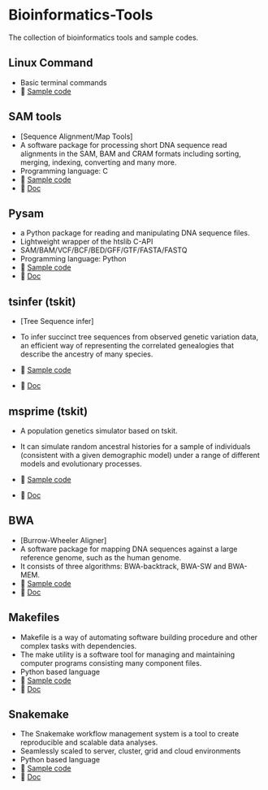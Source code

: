 # Bioinformatics-Tools

The collection of bioinformatics tools and sample codes.

## Linux Command

- Basic terminal commands
- 📕 [Sample code](https://github.com/jingwora/bioinformatics-tools/blob/main/tools\linux-command\linux-cmd.ipynb)

## SAM tools

- [Sequence Alignment/Map Tools]
- A software package for processing short DNA sequence read alignments in the SAM, BAM and CRAM formats including sorting, merging, indexing, converting and many more.
- Programming language: C
- 📕 [Sample code](https://github.com/jingwora/bioinformatics-tools/blob/main/tools/SAMtools/SAMtools_v-01.ipynb)
- 📘 [Doc](http://www.htslib.org/doc/)

## Pysam

- a Python package for reading and manipulating DNA sequence files.
- Lightweight wrapper of the htslib C-API
- SAM/BAM/VCF/BCF/BED/GFF/GTF/FASTA/FASTQ
- Programming language: Python
- 📕 [Sample code](https://github.com/jingwora/bioinformatics-tools/blob/main/tools/pysam/pysam_v-01.ipynb)
- 📘 [Doc](https://pysam.readthedocs.io/en/latest/api.html)

## tsinfer (tskit)

- [Tree Sequence infer]
- To infer succinct tree sequences from observed genetic variation data, an efficient way of representing the correlated genealogies that describe the ancestry of many species.

- 📕 [Sample code](https://github.com/jingwora/bioinformatics-tools/blob/main/tools/tsinfer/Tskit-tsinfer_v-01.ipynb)
- 📘 [Doc](https://tskit.dev/tskit/docs/stable/introduction.html)

## msprime (tskit)

- A population genetics simulator based on tskit.
- It can simulate random ancestral histories for a sample of individuals (consistent with a given demographic model) under a range of different models and evolutionary processes.

- 📕 [Sample code](https://github.com/jingwora/bioinformatics-tools/blob/main/tools/msprime/msprime_v-01.ipynb)
- 📘 [Doc](https://tskit.dev/msprime/docs/stable/intro.html)

## BWA

- [Burrow-Wheeler Aligner]
- A software package for mapping DNA sequences against a large reference genome, such as the human genome.
- It consists of three algorithms: BWA-backtrack, BWA-SW and BWA-MEM.
- 📕 [Sample code](https://github.com/jingwora/bioinformatics-tools/blob/main/tools/bwa/bwa_v-02-03.ipynb)
- 📘 [Doc](https://bio-bwa.sourceforge.net/bwa.shtml)

## Makefiles

- Makefile is a way of automating software building procedure and other complex tasks with dependencies.
- The make utility is a software tool for managing and maintaining computer programs consisting many component files.
- Python based language
- 📕 [Sample code](https://github.com/jingwora/bioinformatics-tools/blob/main/tools/Makefile/Makefile-tutorial.ipynb)
- 📘 [Doc](https://www.gnu.org/software/make/manual/make.html)

## Snakemake

- The Snakemake workflow management system is a tool to create reproducible and scalable data analyses.
- Seamlessly scaled to server, cluster, grid and cloud environments
- Python based language
- 📕 [Sample code](https://github.com/jingwora/bioinformatics-tools/blob/main/tools/Snakemake/snakemake-tutorial/example-workflow.ipynb)
- 📘 [Doc](https://snakemake.readthedocs.io/en/stable/)
